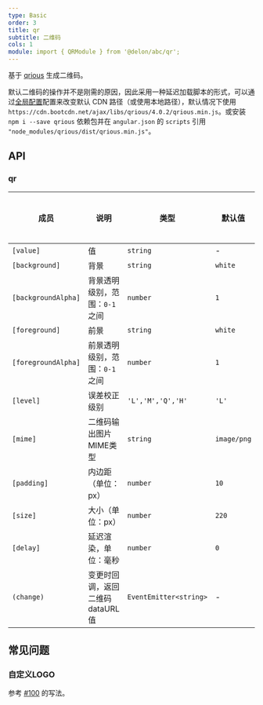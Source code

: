 ```yaml
---
type: Basic
order: 3
title: qr
subtitle: 二维码
cols: 1
module: import { QRModule } from '@delon/abc/qr';
---
```


基于 [qrious](https://github.com/neocotic/qrious) 生成二维码。

默认二维码的操作并不是刚需的原因，因此采用一种延迟加载脚本的形式，可以通过[全局配置](/docs/global-config)配置来改变默认 CDN 路径（或使用本地路径），默认情况下使用 `https://cdn.bootcdn.net/ajax/libs/qrious/4.0.2/qrious.min.js`。或安装 `npm i --save qrious` 依赖包并在 `angular.json` 的 `scripts` 引用 `"node_modules/qrious/dist/qrious.min.js"`。

## API

### qr

| 成员 | 说明 | 类型 | 默认值 | 全局配置 |
|----|----|----|-----|------|
| `[value]` | 值 | `string` | - |  |
| `[background]` | 背景 | `string` | `white` | ✅ |
| `[backgroundAlpha]` | 背景透明级别，范围：`0-1` 之间 | `number` | `1` | ✅ |
| `[foreground]` | 前景 | `string` | `white` | ✅ |
| `[foregroundAlpha]` | 前景透明级别，范围：`0-1` 之间 | `number` | `1` | ✅ |
| `[level]` | 误差校正级别 | `'L','M','Q','H'` | `'L'` | ✅ |
| `[mime]` | 二维码输出图片MIME类型 | `string` | `image/png` | ✅ |
| `[padding]` | 内边距（单位：px） | `number` | `10` | ✅ |
| `[size]` | 大小（单位：px） | `number` | `220` | ✅ |
| `[delay]` | 延迟渲染，单位：毫秒 | `number` | `0` | ✅ |
| `(change)` | 变更时回调，返回二维码dataURL值 | `EventEmitter<string>` | - |  |

## 常见问题

### 自定义LOGO

参考 [#100](https://github.com/neocotic/qrious/issues/100#issuecomment-308249343) 的写法。

